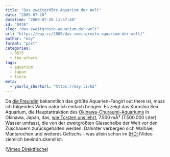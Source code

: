 ```yaml
---
title: "Das zweitgrößte Aquarium der Welt"
date: "2009-07-20"
datetime: "2009-07-20 11:57:40"
id: "8436"
slug: "das-zweitgroste-aquarium-der-welt"
url: "https://eay.cc/2009/das-zweitgroste-aquarium-der-welt/"
author: "eay"
format: "post"
categories:
  - 0815
  - the-others
tags:
  - aquarium
  - japan
  - tiere
meta:
  - yourls_shorturl: "https://eay.li/62"
---
```


Da [die Freundin](http://twitter.com/Limpi) bekanntlich das größte Aquarien-Fangirl out there ist, _muss_ ich folgendes Video natürlich einfach bringen. Es zeigt das Kuroshio Sea Aquarium, die Hauptattraktion des [Okinawa-Churaumi-Aquariums](http://www.kaiyouhaku.com/en/index.html) in Okinawa, Japan, das, [wie Torsten uns lehrt](http://www.feingut.de/2009/07/19/weltzweitgrostes-aquarium-kuroshio-sea/), 7.500 mÂ³ (7.500.000 Liter) Wasser umfasst, die von der zweitgrößten Glasscheibe der Welt vor den Zuschauern zurückgehalten werden. Dahinter verbergen sich Walhaie, Mantarochen und weiteres Gefischs - was allein schon im ([HD-](http://vimeo.com/5606758))Video ziemlich beeindruckend ist.

 ([Vimeo Direktfische](http://vimeo.com/5606758))
